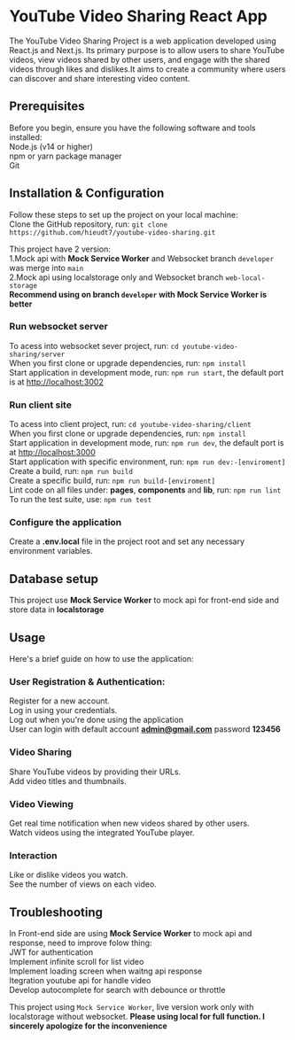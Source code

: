 # YouTube Video Sharing React App
The YouTube Video Sharing Project is a web application developed using React.js and Next.js.
Its primary purpose is to allow users to share YouTube videos, view videos shared by other users, and engage with the shared videos through likes and dislikes.It aims to create a community where users can discover and share interesting video content.

## Prerequisites
Before you begin, ensure you have the following software and tools installed:\
Node.js (v14 or higher)\
npm or yarn package manager\
Git

## Installation & Configuration
Follow these steps to set up the project on your local machine:\
Clone the GitHub repository, run: `git clone https://github.com/hieudt7/youtube-video-sharing.git`

This project have 2 version:\
1.Mock api with **Mock Service Worker** and Websocket branch `developer` was merge into `main`\
2.Mock api using localstorage only and Websocket branch `web-local-storage`\
**Recommend using on branch `developer` with Mock Service Worker is better**

### Run websocket server
To acess into websocket sever project, run: `cd youtube-video-sharing/server`\
When you first clone or upgrade dependencies, run: `npm install`\
Start application in development mode, run: `npm run start`, the default port is at [http://localhost:3002](http://localhost:3002)
### Run client site
To acess into client project, run: `cd youtube-video-sharing/client`\
When you first clone or upgrade dependencies, run: `npm install`\
Start application in development mode, run: `npm run dev`, the default port is at [http://localhost:3000](http://localhost:3000)\
Start application with specific environment, run:  `npm run dev:-[enviroment]`\
Create a build, run: `npm run build`\
Create a specific build, run: `npm run build-[enviroment]`\
Lint code on all files under: **pages**, **components** and **lib**, run: `npm run lint`\
To run the test suite, use: `npm run test`
### Configure the application
Create a **.env.local** file in the project root and set any necessary environment variables.

## Database setup
This project use **Mock Service Worker** to mock api for front-end side and store data in **localstorage**

## Usage
Here's a brief guide on how to use the application:
### User Registration & Authentication:
Register for a new account.\
Log in using your credentials.\
Log out when you're done using the application\
User can login with default account **admin@gmail.com** password **123456**
### Video Sharing
Share YouTube videos by providing their URLs.\
Add video titles and thumbnails.
### Video Viewing
Get real time notification when new videos shared by other users.\
Watch videos using the integrated YouTube player.
### Interaction
Like or dislike videos you watch.\
See the number of views on each video.

## Troubleshooting
In Front-end side are using **Mock Service Worker** to mock api and response, need to improve folow thing:\
JWT for authentication\
Implement infinite scroll for list video\
Implement loading screen when waitng api response\
Itegration youtube api for handle video\
Develop autocomplete for search with debounce or throttle

This project using `Mock Service Worker`, live version work only with localstorage without websocket.
**Please using local for full function. I sincerely apologize for the inconvenience**